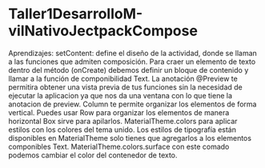 # Taller1DesarrolloM-vilNativoJectpackCompose

Aprendizajes:
setContent: define el diseño de la actividad, donde se llaman a las funciones que admiten composición.
Para craer un elemento de texto dentro del método (onCreate) debemos definir un bloque de contenido y llamar a la función de componibilidad Text.
La anotación @Preview te permitira obtener una vista previa de tus funciones sin la necesidad de ejecutar la aplicacion ya que nos da una ventana con lo que tiene la anotacion de preview.
Column te permite organizar los elementos de forma vertical.
Puedes usar Row para organizar los elementos de manera horizontal
Box sirve para apilarlos.
MaterialTheme.colors para aplicar estilos con los colores del tema unido.
Los estilos de tipografía están disponibles en MaterialTheme solo tienes que agregarlos a los elementos componibles Text.
MaterialTheme.colors.surface con este comado podemos cambiar el color del contenedor de texto.
